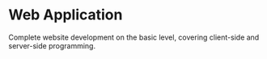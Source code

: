 # Web Application
 Complete website development on the basic level, covering client-side and server-side programming.
